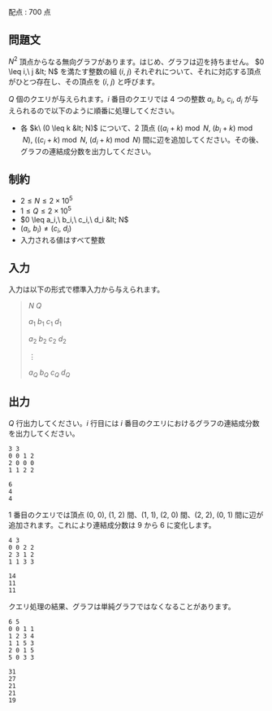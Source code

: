 配点 : $700$ 点

## 問題文

$N^2$ 頂点からなる無向グラフがあります。はじめ、グラフは辺を持ちません。 $0 \leq i,\ j &lt; N$ を満たす整数の組 $(i,\ j)$ それぞれについて、それに対応する頂点がひとつ存在し、その頂点を $(i,\ j)$ と呼びます。

$Q$ 個のクエリが与えられます。$i$ 番目のクエリでは $4$ つの整数 $a_i,\ b_i,\ c_i,\ d_i$ が与えられるので以下のように順番に処理してください。

- 各 $k\ (0 \leq k &lt; N)$ について、$2$ 頂点 $((a_i+k) \bmod N,\ (b_i+k) \bmod N),\ ((c_i+k) \bmod N,\ (d_i+k) \bmod N)$ 間に辺を追加してください。その後、グラフの連結成分数を出力してください。

## 制約

- $2 \leq N \leq 2 \times 10^5$
- $1 \leq Q \leq 2 \times 10^5$
- $0 \leq a_i,\ b_i,\ c_i,\ d_i &lt; N$
- $(a_i,\ b_i) \neq (c_i,\ d_i)$
- 入力される値はすべて整数

## 入力

入力は以下の形式で標準入力から与えられます。

> $N$ $Q$
> 
> $a_1$ $b_1$ $c_1$ $d_1$
> 
> $a_2$ $b_2$ $c_2$ $d_2$
> 
> $\vdots$
> 
> $a_Q$ $b_Q$ $c_Q$ $d_Q$

## 出力

$Q$ 行出力してください。$i$ 行目には $i$ 番目のクエリにおけるグラフの連結成分数を出力してください。

```input1
3 3
0 0 1 2
2 0 0 0
1 1 2 2
```

```output1
6
4
4
```

$1$ 番目のクエリでは頂点 $(0,\ 0),\ (1,\ 2)$ 間、$(1,\ 1),\ (2,\ 0)$ 間、$(2,\ 2),\ (0,\ 1)$ 間に辺が追加されます。これにより連結成分数は $9$ から $6$ に変化します。

```input2
4 3
0 0 2 2
2 3 1 2
1 1 3 3
```

```output2
14
11
11
```

クエリ処理の結果、グラフは単純グラフではなくなることがあります。

```input3
6 5
0 0 1 1
1 2 3 4
1 1 5 3
2 0 1 5
5 0 3 3
```

```output3
31
27
21
21
19
```